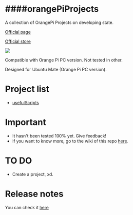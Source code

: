 ####orangePiProjects
=============================================
A collection of OrangePi Projects on developing state.

[Official page](http://www.orangepi.org)

[Official store](http://es.aliexpress.com/store/1553371)

![](http://d2brer6wwumtdu.cloudfront.net/wp-content/uploads/2015/09/01183039/orange-pi-pc.jpg)

Compatible with Orange Pi PC version. Not tested in other.

Designed for Ubuntu Mate (Orange Pi PC version).

Project list
=============================================
* [usefulScripts](https://github.com/adgellida/orangePiProjects/tree/master/usefulScripts)

Important
=============================================
* It hasn't been tested 100% yet. Give feedback!
* If you want to know more, go to the wiki of this repo [here](https://github.com/adgellida/orangePiProjects/wiki).

TO DO
=============================================
* Create a project, xd.

Release notes
=============================================
You can check it [here](https://github.com/adgellida/orangePiProjects/releases)
